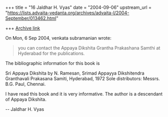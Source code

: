 +++
title = "16 Jaldhar H. Vyas"
date = "2004-09-06"
upstream_url = "https://lists.advaita-vedanta.org/archives/advaita-l/2004-September/013462.html"

+++
[Archive link](https://lists.advaita-vedanta.org/archives/advaita-l/2004-September/013462.html)

On Mon, 6 Sep 2004, venkata subramanian wrote:

>  you can contact the Appaya Dikshita Grantha Prakashana Samthi at
> Hyderabad for the publications.

The bibliographic information for this book is

Sri Appaya Dikshita
by N. Ramesan,
Srimad Appayya Dikshitendra Granthavali Prakasana Samiti, Hyderabad, 1972
Sole distributors: Messrs. B.G. Paul, Chennai.

I have read this book and it is very informative.  The author is a
descendant of Appaya Dikshita.

-- 
Jaldhar H. Vyas <jaldhar at braincells.com>

